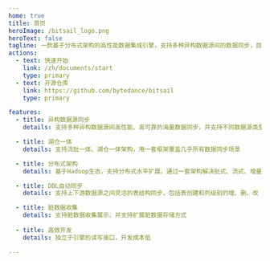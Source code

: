 ```yaml
---
home: true
title: 首页
heroImage: /bitsail_logo.png
heroText: false
tagline: 一款基于分布式架构的高性能数据集成引擎，支持多种异构数据源间的数据同步，目前服务于抖音、今日头条等业务线，每日同步百万亿级数据。
actions:
  - text: 快速开始
    link: /zh/documents/start
    type: primary
  - text: 开源仓库
    link: https://github.com/bytedance/bitsail
    type: primary

features:
  - title: 异构数据源同步
    details: 支持多种异构数据源间高性能、高可靠的海量数据同步，并支持不同数据源类型之间的转换

  - title: 湖仓一体
    details: 支持流批一体、湖仓一体架构，用一套框架覆盖几乎所有数据同步场景

  - title: 分布式架构
    details: 基于Hadoop生态，支持分布式水平扩展，通过一套架构解决批式、流式、增量场景下的数据同步

  - title: DDL自动同步
    details: 支持上下游数据源之间灵活的表结构同步，包括表创建和列级别的增、删、改

  - title: 脏数据收集
    details: 支持脏数据收集展示，并支持扩展脏数据存储方式
  
  - title: 高效开发
    details: 独立于引擎的读写接口，开发成本低

---
```


